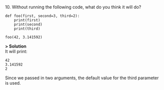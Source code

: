10\. Without running the following code, what do you think it will do?
```
def foo(first, second=3, third=2):
    print(first)
    print(second)
    print(third)

foo(42, 3.141592)
```

**> Solution**\
It will print:
```
42 
3.141592 
2
```
Since we passed in two arguments, the default value for the third parameter is used.